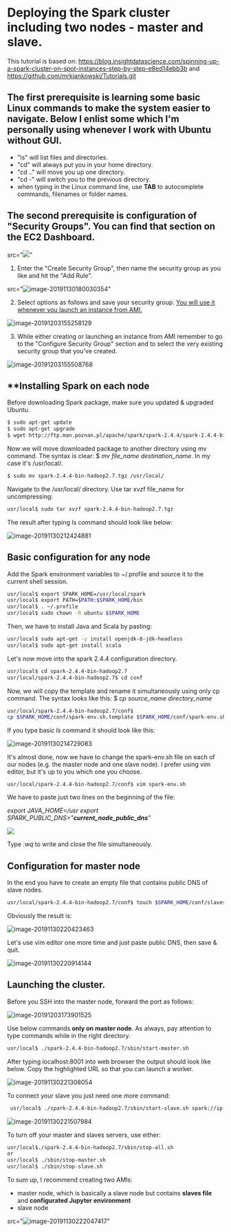 # Deploying the Spark cluster including two nodes - master and slave. 

This tutorial is based on: https://blog.insightdatascience.com/spinning-up-a-spark-cluster-on-spot-instances-step-by-step-e8ed14ebb3b and https://github.com/mrkjankowski/Tutorials.git

## The first prerequisite is learning some basic Linux commands to make the system easier to navigate. Below I enlist some which I'm personally using whenever I work with Ubuntu without GUI.

- "ls"  will list files and directories.
- "cd" will always put you in your home directory.
- "cd .." will move you up one directory.
- "cd -" will switch you to the previous directory. 
- when typing in the Linux command line, use **TAB** to autocomplete commands, filenames or folder names.

## The second prerequisite is configuration of "Security Groups". You can find that section on the EC2 Dashboard.

src="![](C:\Users\01133009\AppData\Roaming\Typora\typora-user-images\image-20191130175712665.png)"

1. Enter the "Create Security Group", then name the security group as you like and hit the "Add Rule".

src="![image-20191130180030354](C:\Users\01133009\AppData\Roaming\Typora\typora-user-images\image-20191130180030354.png)"

2. Select options as follows and save your security group. <u>You will use it whenever you launch an instance from AMI.</u>

![image-20191203155258129](C:\Users\01133009\AppData\Roaming\Typora\typora-user-images\image-20191203155258129.png)

3. While either creating or launching an instance from AMI remember to go to the "Configure Security Group" section and to select the very existing security group that you've created.

![image-20191203155508768](C:\Users\01133009\AppData\Roaming\Typora\typora-user-images\image-20191203155508768.png)

## **Installing Spark on each node

Before downloading Spark package, make sure you updated & upgraded Ubuntu.

```bash
$ sudo apt-get update
$ sudo apt-get upgrade 
$ wget http://ftp.man.poznan.pl/apache/spark/spark-2.4.4/spark-2.4.4-bin-hadoop2.7.tgz
```

Now we will move downloaded package to another directory using mv command. 
The syntax is clear: $ *mv file_name destination_name*. In my case it's /usr/local/.

```bash
$ sudo mv spark-2.4.4-bin-hadoop2.7.tgz /usr/local/
```

Navigate to the /usr/local/ directory. Use tar xvzf file_name for uncompressing:

```bash
usr/local$ sudo tar xvzf spark-2.4.4-bin-hadoop2.7.tgz
```

The result after typing ls command should look like below:

<img src="C:\Users\01133009\AppData\Roaming\Typora\typora-user-images\image-20191130212424881.png" alt="image-20191130212424881"  />

## Basic configuration for any node

Add the Spark environment variables to ~/.profile and source it to the current shell session.

```bash
usr/local$ export SPARK_HOME=/usr/local/spark
usr/local$ export PATH=$PATH:$SPARK_HOME/bin
usr/local$ . ~/.profile
usr/local$ sudo chown -R ubuntu $SPARK_HOME
```

Then, we have to install Java and Scala by pasting:

```bash
usr/local$ sudo apt-get -y install openjdk-8-jdk-headless
usr/local$ sudo apt-get install scala
```

Let's now move into the spark 2.4.4 configuration directory.

```bash
usr/local$ cd spark-2.4.4-bin-hadoop2.7
usr/local/spark-2.4.4-bin-hadoop2.7$ cd conf
```

Now, we will copy the template and rename it simultaneously using only cp command. The syntax looks like this: $ *cp source_name directory_name*

```bash
usr/local/spark-2.4.4-bin-hadoop2.7/conf$ 
cp $SPARK_HOME/conf/spark-env.sh.template $SPARK_HOME/conf/spark-env.sh
```

If you type basic *ls* command it should look like this:

![image-20191130214729083](C:\Users\01133009\AppData\Roaming\Typora\typora-user-images\image-20191130214729083.png)

It's almost done, now we have to change the spark-env.sh file on each of our nodes (e.g. the master node and one slave node). I prefer using vim editor, but it's up to you which one you choose. 

```
usr/local/spark-2.4.4-bin-hadoop2.7/conf$ vim spark-env.sh
```

We have to paste just two lines on the beginning of the file:

*export JAVA_HOME=/usr*
*export SPARK_PUBLIC_DNS=”**current_node_public_dns**”*

![](C:\Users\01133009\AppData\Roaming\Typora\typora-user-images\image-20191130215351853.png)

Type *:wq* to write and close the file simultaneously.

## Configuration for master node

In the end you have to create an empty file that contains public DNS of slave nodes. 

```bash
usr/local/spark-2.4.4-bin-hadoop2.7/conf$ touch $SPARK_HOME/conf/slaves
```

Obviously the result is:

![image-20191130220423463](C:\Users\01133009\AppData\Roaming\Typora\typora-user-images\image-20191130220423463.png)

Let's use vim editor one more time and just paste public DNS, then save & quit.

![image-20191130220914144](C:\Users\01133009\AppData\Roaming\Typora\typora-user-images\image-20191130220914144.png)

##  Launching the cluster.

Before you SSH into the master node, forward the port as follows:

![image-20191203173901525](C:\Users\01133009\AppData\Roaming\Typora\typora-user-images\image-20191203173901525.png)

Use below commands **only on master node**. As always, pay attention to type commands while in the right directory.

```bash
usr/local$ ./spark-2.4.4-bin-hadoop2.7/sbin/start-master.sh
```

After typing localhost:8001 into web browser the output should look like below.
Copy the highlighted URL so that you can launch a worker.

![image-20191130221308054](C:\Users\01133009\AppData\Roaming\Typora\typora-user-images\image-20191130221308054.png)

To connect your slave you just need one more command:

```bash
 usr/local$ ./spark-2.4.4-bin-hadoop2.7/sbin/start-slave.sh spark://ip-172-31-18-131.eu-west-1.compute.internal:7077
```

![image-20191130221507984](C:\Users\01133009\AppData\Roaming\Typora\typora-user-images\image-20191130221507984.png)

To turn off your master and slaves servers, use either:

```bash
usr/local$./spark-2.4.4-bin-hadoop2.7/sbin/stop-all.sh
or
usr/local$ ./sbin/stop-master.sh
usr/local$ ./sbin/stop-slave.sh
```

To sum up, I recommend creating two AMIs: 

-  master node, which is basically a slave node but contains **slaves file** and **configurated Jupyter environment**
- slave node 

src="![image-20191130222047417](C:\Users\01133009\AppData\Roaming\Typora\typora-user-images\image-20191130222047417.png)"

